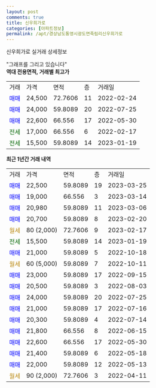 ```yaml
---
layout: post
comments: true
title: 신우희가로
categories: [아파트정보]
permalink: /apt/경상남도통영시광도면죽림리신우희가로
---
```


신우희가로 실거래 상세정보

<script type="text/javascript">
  google.charts.load('current', {'packages':['line', 'corechart']});
  google.charts.setOnLoadCallback(drawChart);

  function drawChart() {
    var data = new google.visualization.DataTable();
    data.addColumn('date', '거래일');
    data.addColumn('number', "매매");
    data.addColumn('number', "전세");
    data.addColumn('number', "전매");

    data.addRows([[new Date(Date.parse("2023-03-25")), 22500, null, null], [new Date(Date.parse("2023-03-14")), 19000, null, null], [new Date(Date.parse("2023-03-06")), 20980, null, null], [new Date(Date.parse("2023-02-20")), 20700, null, null], [new Date(Date.parse("2023-02-17")), null, null, null], [new Date(Date.parse("2023-01-19")), null, 15500, null], [new Date(Date.parse("2022-10-18")), 21000, null, null], [new Date(Date.parse("2022-10-11")), null, null, null], [new Date(Date.parse("2022-09-15")), 23000, null, null], [new Date(Date.parse("2022-08-03")), 20500, null, null], [new Date(Date.parse("2022-07-25")), 24000, null, null], [new Date(Date.parse("2022-07-16")), 21000, null, null], [new Date(Date.parse("2022-07-14")), 20300, null, null], [new Date(Date.parse("2022-06-15")), 21800, null, null], [new Date(Date.parse("2022-05-30")), 22600, null, null], [new Date(Date.parse("2022-05-18")), 21400, null, null], [new Date(Date.parse("2022-05-13")), 22000, null, null], [new Date(Date.parse("2022-04-11")), null, null, null]]);

    var options = {
      hAxis: {
        format: 'yyyy/MM/dd'
      },    
      lineWidth: 0,
      pointsVisible: true,    
      title: '최근 1년간 유형별 실거래가 분포',
      legend: { position: 'bottom' }
    };

    var formatter = new google.visualization.NumberFormat({pattern:'###,###'} );
    formatter.format(data, 1);
    formatter.format(data, 2);
    
    setTimeout(function() {
        var chart = new google.visualization.LineChart(document.getElementById('columnchart_material'));
        chart.draw(data, (options));
        document.getElementById('loading').style.display = 'none';
    }, 200);
  }
</script>


<div id="loading" style="z-index:20; display: block; margin-left: 0px">"그래프를 그리고 있습니다"</div>
<div id="columnchart_material" style="width: 95%; margin-left: 0px; display: block"></div>
<!-- contents start -->
<b>역대 전용면적, 거래별 최고가</b>
<table class="sortable">
    <tr>
      <td>거래</td>
      <td>가격</td>
      <td>면적</td>
      <td>층</td>
      <td>거래일</td>
    </tr>
        <tr>
          <td><a style="color: blue">매매</a></td>
          <td>24,500</td>
          <td>72.7606</td>
          <td>11</td>
          <td>2022-02-24</td>
        </tr>            <tr>
          <td><a style="color: blue">매매</a></td>
          <td>24,000</td>
          <td>59.8089</td>
          <td>20</td>
          <td>2022-07-25</td>
        </tr>            <tr>
          <td><a style="color: blue">매매</a></td>
          <td>22,600</td>
          <td>66.556</td>
          <td>17</td>
          <td>2022-05-30</td>
        </tr>        
        <tr>
              <td><a style="color: darkgreen">전세</a></td>
              <td>17,000</td>
              <td>66.556</td>
              <td>6</td>
              <td>2022-02-17</td>
            </tr>            <tr>
              <td><a style="color: darkgreen">전세</a></td>
              <td>15,500</td>
              <td>59.8089</td>
              <td>14</td>
              <td>2023-01-19</td>
            </tr>        
    
</table>

<b>최근 1년간 거래 내역</b>

<table class="sortable">
    <tr>
      <td>거래</td>
      <td>가격</td>
      <td>면적</td>
      <td>층</td>
      <td>거래일</td>
    </tr>
    <tr>
      <td><a style="color: blue">매매</a></td>
      <td>22,500</td>
      <td>59.8089</td>
      <td>19</td>
      <td>2023-03-25</td>
    </tr>          <tr>
      <td><a style="color: blue">매매</a></td>
      <td>19,000</td>
      <td>66.556</td>
      <td>3</td>
      <td>2023-03-14</td>
    </tr>          <tr>
      <td><a style="color: blue">매매</a></td>
      <td>20,980</td>
      <td>59.8089</td>
      <td>11</td>
      <td>2023-03-06</td>
    </tr>          <tr>
      <td><a style="color: blue">매매</a></td>
      <td>20,700</td>
      <td>59.8089</td>
      <td>8</td>
      <td>2023-02-20</td>
    </tr>          <tr>
      <td><a style="color: darkgoldenrod">월세</a></td>
      <td>80 (2,000)</td>
      <td>72.7606</td>
      <td>9</td>
      <td>2023-02-17</td>
    </tr>          <tr>
      <td><a style="color: darkgreen">전세</a></td>
      <td>15,500</td>
      <td>59.8089</td>
      <td>14</td>
      <td>2023-01-19</td>
    </tr>          <tr>
      <td><a style="color: blue">매매</a></td>
      <td>21,000</td>
      <td>59.8089</td>
      <td>5</td>
      <td>2022-10-18</td>
    </tr>          <tr>
      <td><a style="color: darkgoldenrod">월세</a></td>
      <td>60 (5,000)</td>
      <td>59.8089</td>
      <td>7</td>
      <td>2022-10-11</td>
    </tr>          <tr>
      <td><a style="color: blue">매매</a></td>
      <td>23,000</td>
      <td>59.8089</td>
      <td>17</td>
      <td>2022-09-15</td>
    </tr>          <tr>
      <td><a style="color: blue">매매</a></td>
      <td>20,500</td>
      <td>59.8089</td>
      <td>3</td>
      <td>2022-08-03</td>
    </tr>          <tr>
      <td><a style="color: blue">매매</a></td>
      <td>24,000</td>
      <td>59.8089</td>
      <td>20</td>
      <td>2022-07-25</td>
    </tr>          <tr>
      <td><a style="color: blue">매매</a></td>
      <td>21,000</td>
      <td>59.8089</td>
      <td>17</td>
      <td>2022-07-16</td>
    </tr>          <tr>
      <td><a style="color: blue">매매</a></td>
      <td>20,300</td>
      <td>59.8089</td>
      <td>4</td>
      <td>2022-07-14</td>
    </tr>          <tr>
      <td><a style="color: blue">매매</a></td>
      <td>21,800</td>
      <td>66.556</td>
      <td>8</td>
      <td>2022-06-15</td>
    </tr>          <tr>
      <td><a style="color: blue">매매</a></td>
      <td>22,600</td>
      <td>66.556</td>
      <td>17</td>
      <td>2022-05-30</td>
    </tr>          <tr>
      <td><a style="color: blue">매매</a></td>
      <td>21,400</td>
      <td>59.8089</td>
      <td>6</td>
      <td>2022-05-18</td>
    </tr>          <tr>
      <td><a style="color: blue">매매</a></td>
      <td>22,000</td>
      <td>59.8089</td>
      <td>12</td>
      <td>2022-05-13</td>
    </tr>          <tr>
      <td><a style="color: darkgoldenrod">월세</a></td>
      <td>90 (2,000)</td>
      <td>72.7606</td>
      <td>3</td>
      <td>2022-04-11</td>
    </tr>      </table>
<!-- contents end -->    

